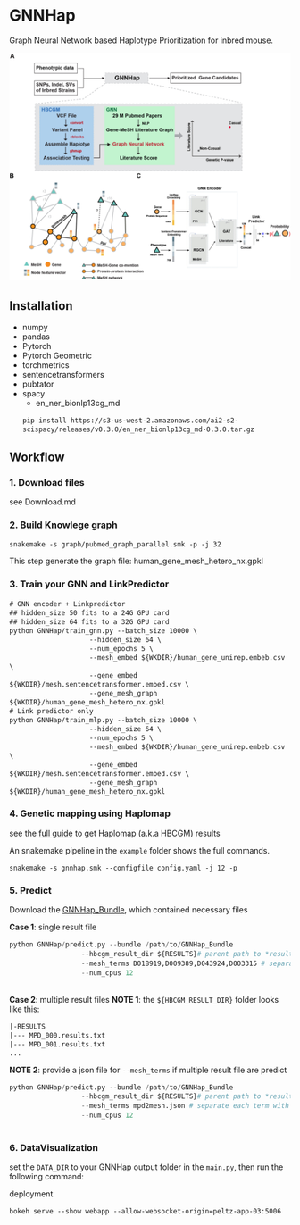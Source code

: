 # GNNHap
Graph Neural Network based Haplotype Prioritization for inbred mouse.


![GNNHap](./GNNHap.jpg)

## Installation
- numpy
- pandas
- Pytorch
- Pytorch Geometric
- torchmetrics
- sentencetransformers
- pubtator
- spacy
    - en_ner_bionlp13cg_md
    ```shell
    pip install https://s3-us-west-2.amazonaws.com/ai2-s2-scispacy/releases/v0.3.0/en_ner_bionlp13cg_md-0.3.0.tar.gz
    ```

## Workflow
### 1. Download files
see Download.md
### 2. Build Knowlege graph
```shell
snakemake -s graph/pubmed_graph_parallel.smk -p -j 32
```
This step generate the graph file: human_gene_mesh_hetero_nx.gpkl

### 3. Train your GNN and LinkPredictor
```shell
# GNN encoder + Linkpredictor
## hidden_size 50 fits to a 24G GPU card
## hidden_size 64 fits to a 32G GPU card
python GNNHap/train_gnn.py --batch_size 10000 \
                    --hidden_size 64 \
                    --num_epochs 5 \
                    --mesh_embed ${WKDIR}/human_gene_unirep.embeb.csv \
                    --gene_embed ${WKDIR}/mesh.sentencetransformer.embed.csv \
                    --gene_mesh_graph ${WKDIR}/human_gene_mesh_hetero_nx.gpkl
# Link predictor only
python GNNHap/train_mlp.py --batch_size 10000 \
                    --hidden_size 64 \
                    --num_epochs 5 \
                    --mesh_embed ${WKDIR}/human_gene_unirep.embeb.csv \
                    --gene_embed ${WKDIR}/mesh.sentencetransformer.embed.csv \
                    --gene_mesh_graph ${WKDIR}/human_gene_mesh_hetero_nx.gpkl
```

### 4. Genetic mapping using Haplomap

see the [full guide](https://github.com/zqfang/haplomap) to get Haplomap (a.k.a HBCGM) results

An snakemake pipeline in the `example` folder shows the full commands.

```shell
snakemake -s gnnhap.smk --configfile config.yaml -j 12 -p
```

### 5. Predict

Download the [GNNHap_Bundle](), which contained necessary files

**Case 1**: single result file
```python
python GNNHap/predict.py --bundle /path/to/GNNHap_Bundle  
                  --hbcgm_result_dir ${RESULTS}# parent path to *results.txt
                  --mesh_terms D018919,D009389,D043924,D003315 # separate each term with comma
                  --num_cpus 12
            
```

**Case 2**: multiple result files
**NOTE 1**: the `${HBCGM_RESULT_DIR}`  folder looks like this:
``` 
|-RESULTS
|--- MPD_000.results.txt
|--- MPD_001.results.txt
...
```

**NOTE 2**: provide a json file for `--mesh_terms` if multiple result file are predict

```python
python GNNHap/predict.py --bundle /path/to/GNNHap_Bundle  
                  --hbcgm_result_dir ${RESULTS}# parent path to *results.txt
                  --mesh_terms mpd2mesh.json # separate each term with comma
                  --num_cpus 12
            
```

### 6. DataVisualization


set the `DATA_DIR` to your GNNHap output folder in the `main.py`, then run the following command:

deployment  
```
bokeh serve --show webapp --allow-websocket-origin=peltz-app-03:5006
```